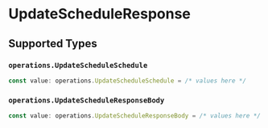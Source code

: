 # UpdateScheduleResponse


## Supported Types

### `operations.UpdateScheduleSchedule`

```typescript
const value: operations.UpdateScheduleSchedule = /* values here */
```

### `operations.UpdateScheduleResponseBody`

```typescript
const value: operations.UpdateScheduleResponseBody = /* values here */
```

